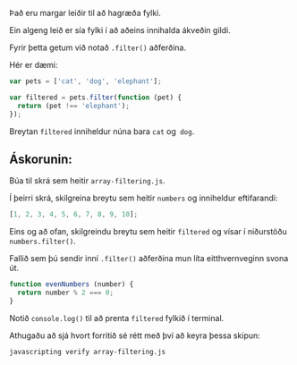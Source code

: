 Það eru margar leiðir til að hagræða fylki.

Ein algeng leið er sía fylki í að aðeins innihalda ákveðin gildi.

Fyrir þetta getum við notað `.filter()` aðferðina.

Hér er dæmi:

```js
var pets = ['cat', 'dog', 'elephant'];

var filtered = pets.filter(function (pet) {
  return (pet !== 'elephant');
});
```

Breytan `filtered` inniheldur núna bara  `cat` og` dog`.

## Áskorunin:

Búa til skrá sem heitir `array-filtering.js`.

Í þeirri skrá, skilgreina breytu sem heitir `numbers` og inniheldur eftifarandi:

```js
[1, 2, 3, 4, 5, 6, 7, 8, 9, 10];
```

Eins og að ofan, skilgreindu breytu sem heitir `filtered` og vísar í niðurstöðu `numbers.filter()`.

Fallið sem þú sendir inní `.filter()` aðferðina mun líta eitthvernveginn svona út.

```js
function evenNumbers (number) {
  return number % 2 === 0;
}
```

Notið `console.log()` til að prenta `filtered` fylkið í terminal.

Athugaðu að sjá hvort forritið sé rétt með því að keyra þessa skipun:

```bash
javascripting verify array-filtering.js
```
